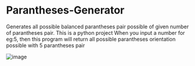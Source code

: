 # Parantheses-Generator
Generates all possible balanced parantheses pair possible of given number of parantheses pair.
This is a python project
When you input a number for eg:5, then this program will return all possible parantheses orientation possible with 5 parantheses pair

![image](https://user-images.githubusercontent.com/67423930/154478156-4176d3bb-8310-4b11-8e50-57066f5ed1aa.png)
